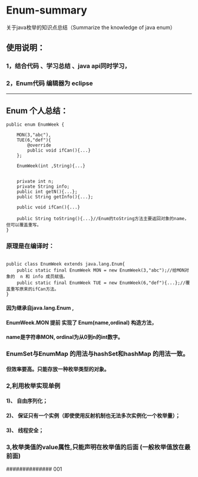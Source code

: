 # Enum-summary
关于java枚举的知识点总结（Summarize the knowledge of java enum）

## 使用说明：

### 1，结合代码 、学习总结 、java api同时学习，	
### 2，Enum代码 编辑器为  eclipse


***
## Enum 个人总结：

```
public enum EnumWeek {

    MON(3,"abc"),
	TUE(6,"def"){
		@override
		public void ifCan(){...}
	};
	
	EnumWeek(int ,String){...}
	
	
	private int n;
	private String info;
	public int getN(){...};
	public String getInfo(){...};
	
	public void ifCan(){...}
	
	public String toString(){...}//Enum的toString方法主要返回对象的name，但可以覆盖重写。
}

```



### 原理是在编译时：
```

public class EnumWeek extends java.lang.Enum{
	public static final EnumWeek MON = new EnumWeek(3,"abc");//给MON对象的  n 和 info 成员赋值。
	public static final EnumWeek TUE = new EnumWeek(6,"def"){...};//覆盖重写原来的ifCan方法。
}

```


#### 因为继承自java.lang.Enum  ,  
#### EnumWeek.MON 提前 实现了  Enum(name,ordinal) 构造方法，
#### name是字符串MON, ordinal为从0到n的int数字。



### EnumSet与EnumMap 的用法与hashSet和hashMap 的用法一致。
#### 但效率要高。只能存放一种枚举类型的对象。




### 2,利用枚举实现单例

#### 1)、 自由序列化；

#### 2)、 保证只有一个实例（即使使用反射机制也无法多次实例化一个枚举量）；

#### 3)、 线程安全；



### 3,枚举类值的value属性,只能声明在枚举值的后面 (一般枚举值放在最前面)





############## 001
